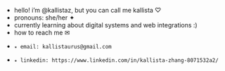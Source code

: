 - hello! i’m @kallistaz, but you can call me kallista ♡
- pronouns: she/her ✦ 
- currently learning about digital systems and web integrations :)
- how to reach me ✉
-     ⭒ email: kallistaurus@gmail.com
-     ⭒ linkedin: https://www.linkedin.com/in/kallista-zhang-8071532a2/

<!---
kallistaz/kallistaz is a ✨ special ✨ repository because its `README.md` (this file) appears on your GitHub profile.
You can click the Preview link to take a look at your changes.
--->
